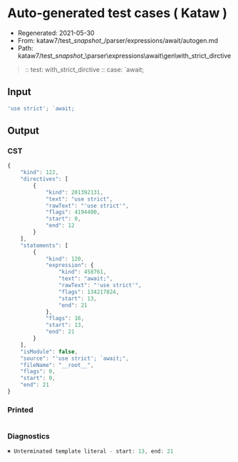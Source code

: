 # Auto-generated test cases ( Kataw )
- Regenerated: 2021-05-30
- From: kataw7/test\__snapshot__/parser/expressions/await/autogen.md
- Path: kataw7/test\__snapshot__\parser\expressions\await\gen\with_strict_dirctive
> :: test: with_strict_dirctive
> :: case: `await;
## Input

`````js
'use strict'; `await;
`````
## Output

### CST

```javascript
{
    "kind": 122,
    "directives": [
        {
            "kind": 201392131,
            "text": "use strict",
            "rawText": "'use strict'",
            "flags": 4194400,
            "start": 0,
            "end": 12
        }
    ],
    "statements": [
        {
            "kind": 120,
            "expression": {
                "kind": 458761,
                "text": "await;",
                "rawText": "'use strict'",
                "flags": 134217824,
                "start": 13,
                "end": 21
            },
            "flags": 16,
            "start": 13,
            "end": 21
        }
    ],
    "isModule": false,
    "source": "'use strict'; `await;",
    "fileName": "__root__",
    "flags": 0,
    "start": 0,
    "end": 21
}
```

### Printed

```javascript

```

### Diagnostics

```javascript
✖ Unterminated template literal - start: 13, end: 21

```

